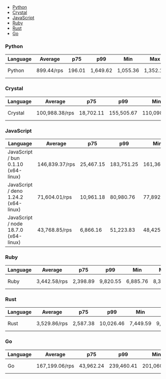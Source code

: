 <script src="https://cdn.jsdelivr.net/npm/apexcharts"></script>
- [Python](#http-python)
- [Crystal](#http-crystal)
- [JavaScript](#http-javascript)
- [Ruby](#http-ruby)
- [Rust](#http-rust)
- [Go](#http-go)

### <a name="http-python">Python</a>

| Language | Average    | p75    | p99      | Min      | Max      | Latency  |
| -------- | ---------- | ------ | -------- | -------- | -------- | -------- |
| Python   | 899.44/rps | 196.01 | 1,649.62 | 1,055.36 | 1,352.17 | 57.12 ms |


<div id="chart-27"></div>
<script>
new ApexCharts(document.querySelector('#chart-27'), {"chart":{"height":320,"type":"bar","toolbar":{"show":true},"animations":{"enabled":true}},"series":[{"name":"http","data":[{"x":"Python","y":899.4350731548585}]}],"stroke":{"width":1,"curve":"straight"},"legend":{"show":true,"showForSingleSeries":true,"position":"bottom"},"xaxis":{"type":"category","labels":{"show":false},"tooltip":{"enabled":false}}}).render()
</script>

### <a name="http-crystal">Crystal</a>

| Language | Average        | p75       | p99        | Min        | Max        | Latency   |
| -------- | -------------- | --------- | ---------- | ---------- | ---------- | --------- |
| Crystal  | 100,988.38/rps | 18,702.11 | 155,505.67 | 110,098.43 | 146,126.95 | 493.81 µs |


<div id="chart-28"></div>
<script>
new ApexCharts(document.querySelector('#chart-28'), {"chart":{"height":320,"type":"bar","toolbar":{"show":true},"animations":{"enabled":true}},"series":[{"name":"http","data":[{"x":"Crystal","y":100988.38250060278}]}],"stroke":{"width":1,"curve":"straight"},"legend":{"show":true,"showForSingleSeries":true,"position":"bottom"},"xaxis":{"type":"category","labels":{"show":false},"tooltip":{"enabled":false}}}).render()
</script>

### <a name="http-javascript">JavaScript</a>

| Language                             | Average        | p75       | p99        | Min        | Max        | Latency   |
| ------------------------------------ | -------------- | --------- | ---------- | ---------- | ---------- | --------- |
| JavaScript / bun 0.1.10 (x64-linux)  | 146,839.37/rps | 25,467.15 | 183,751.25 | 161,365.51 | 173,620.81 | 339.14 µs |
| JavaScript / deno 1.24.2 (x64-linux) | 71,604.01/rps  | 10,961.18 | 80,980.76  | 77,892.73  | 80,443.28  | 696.75 µs |
| JavaScript / node 18.7.0 (x64-linux) | 43,768.85/rps  | 6,866.16  | 51,223.83  | 48,425.66  | 51,027.39  | 1.14 ms   |


<div id="chart-29"></div>
<script>
new ApexCharts(document.querySelector('#chart-29'), {"chart":{"height":320,"type":"bar","toolbar":{"show":true},"animations":{"enabled":true}},"series":[{"name":"http","data":[{"x":"JavaScript / bun 0.1.10 (x64-linux)","y":146839.3667041421},{"x":"JavaScript / node 18.7.0 (x64-linux)","y":43768.85160568122},{"x":"JavaScript / deno 1.24.2 (x64-linux)","y":71604.01296393623}]}],"stroke":{"width":1,"curve":"straight"},"legend":{"show":true,"showForSingleSeries":true,"position":"bottom"},"xaxis":{"type":"category","labels":{"show":false},"tooltip":{"enabled":false}}}).render()
</script>

### <a name="http-ruby">Ruby</a>

| Language | Average      | p75      | p99      | Min      | Max      | Latency  |
| -------- | ------------ | -------- | -------- | -------- | -------- | -------- |
| Ruby     | 3,442.58/rps | 2,398.89 | 9,820.55 | 6,885.76 | 8,395.94 | 14.52 ms |


<div id="chart-30"></div>
<script>
new ApexCharts(document.querySelector('#chart-30'), {"chart":{"height":320,"type":"bar","toolbar":{"show":true},"animations":{"enabled":true}},"series":[{"name":"http","data":[{"x":"Ruby","y":3442.5822459009405}]}],"stroke":{"width":1,"curve":"straight"},"legend":{"show":true,"showForSingleSeries":true,"position":"bottom"},"xaxis":{"type":"category","labels":{"show":false},"tooltip":{"enabled":false}}}).render()
</script>

### <a name="http-rust">Rust</a>

| Language | Average      | p75      | p99       | Min      | Max      | Latency  |
| -------- | ------------ | -------- | --------- | -------- | -------- | -------- |
| Rust     | 3,529.86/rps | 2,587.38 | 10,026.46 | 7,449.59 | 9,985.96 | 14.16 ms |


<div id="chart-31"></div>
<script>
new ApexCharts(document.querySelector('#chart-31'), {"chart":{"height":320,"type":"bar","toolbar":{"show":true},"animations":{"enabled":true}},"series":[{"name":"http","data":[{"x":"Rust","y":3529.8601865488545}]}],"stroke":{"width":1,"curve":"straight"},"legend":{"show":true,"showForSingleSeries":true,"position":"bottom"},"xaxis":{"type":"category","labels":{"show":false},"tooltip":{"enabled":false}}}).render()
</script>

### <a name="http-go">Go</a>

| Language | Average        | p75       | p99        | Min        | Max        | Latency   |
| -------- | -------------- | --------- | ---------- | ---------- | ---------- | --------- |
| Go       | 167,199.06/rps | 43,962.24 | 239,460.41 | 201,060.02 | 236,264.08 | 297.07 µs |


<div id="chart-32"></div>
<script>
new ApexCharts(document.querySelector('#chart-32'), {"chart":{"height":320,"type":"bar","toolbar":{"show":true},"animations":{"enabled":true}},"series":[{"name":"http","data":[{"x":"Go","y":167199.05923304163}]}],"stroke":{"width":1,"curve":"straight"},"legend":{"show":true,"showForSingleSeries":true,"position":"bottom"},"xaxis":{"type":"category","labels":{"show":false},"tooltip":{"enabled":false}}}).render()
</script>


